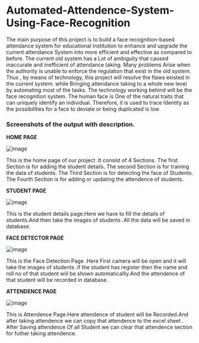 # Automated-Attendence-System-Using-Face-Recognition


The main purpose of this project is to build a face recognition-based attendance system for educational institution to enhance and upgrade the current attendance System into more efficient and effective as compared to before. The current old system has a Lot of ambiguity that caused inaccurate and inefficient of attendance taking. Many problems Arise when the authority is unable to enforce the regulation that exist in the old system. Thus , by means of technology, this project will resolve the flaws existed in the current system. while Bringing attendance taking to a whole new level by automating most of the tasks. The technology working behind will be the face recognition system. The human face is One of the natural traits that can uniquely identify an individual. Therefore, it is used to trace Identity as the possibilities for a face to deviate or being duplicated is low

### Screenshots of the output with description.

**HOME PAGE**
 
![image](https://user-images.githubusercontent.com/65438429/129901481-57c8393d-3639-491b-a877-11ca1d901fac.png)


This is the home page of our project .It consist of 4 Sections.
The first Section is for adding the student details.
The second Section is for training the data of students.
The Third Section is for detecting the face of Students.
The Fourth Section is for adding or updating the attendence of students.



**STUDENT PAGE**

![image](https://user-images.githubusercontent.com/65438429/129901508-77ee15e6-a847-409d-995b-6ced55ab606a.png)


This is the student details page.Here we have to fill the details of students.And then take the images of students .All the data will be saved in database.




**FACE DETECTOR PAGE**

![image](https://user-images.githubusercontent.com/65438429/129901526-be4f230c-22d6-48af-97a9-144ac1ae0451.png)


This is the Face Detection Page .Here First camera will be open and it will take the images of students .if the student has register then the name and roll no of that student wiil be shown automaticallly.And the attendence of that student will be recorded in database.






**ATTENDENCE PAGE**

![image](https://user-images.githubusercontent.com/65438429/129901561-7aa7fdc8-ca3d-4396-a7fa-59399b7a0ac0.png)

 This is Attendence Page.Here attendence of student will be Recorded.And after taking attendence we can copy that attendence to the excel sheet .
 After Saving attendence Of all Student we can clear that attendence section for futher taking attendence.

